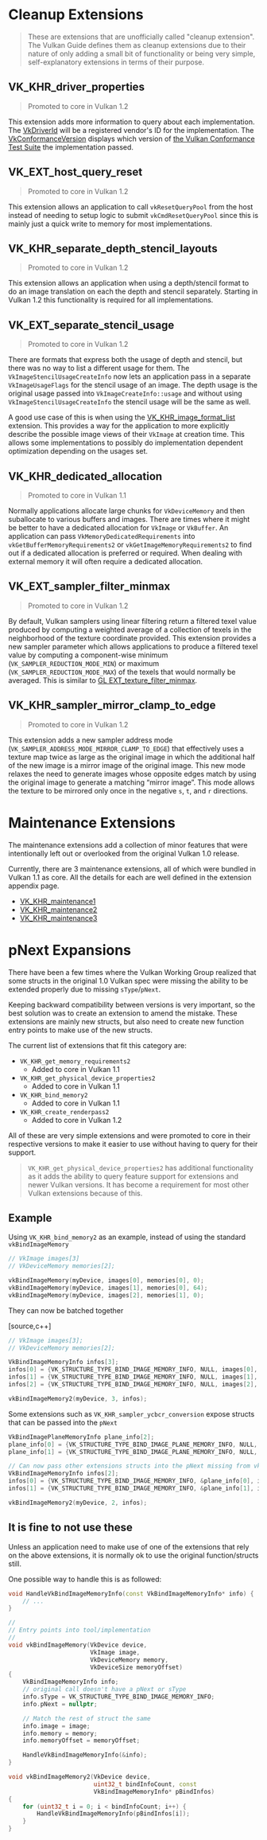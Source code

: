 # Cleanup Extensions

> These are extensions that are unofficially called "cleanup extension". The Vulkan Guide defines them as cleanup extensions due to their nature of only adding a small bit of functionality or being very simple, self-explanatory extensions in terms of their purpose.

## VK_KHR_driver_properties

> Promoted to core in Vulkan 1.2

This extension adds more information to query about each implementation. The [VkDriverId](https://www.khronos.org/registry/vulkan/specs/1.2-extensions/html/vkspec.html#VkDriverId) will be a registered vendor's ID for the implementation. The [VkConformanceVersion](https://www.khronos.org/registry/vulkan/specs/1.2-extensions/html/vkspec.html#VkConformanceVersion) displays which version of [the Vulkan Conformance Test Suite](../chapters/vulkan_cts.md) the implementation passed.

## VK_EXT_host_query_reset

> Promoted to core in Vulkan 1.2

This extension allows an application to call `vkResetQueryPool` from the host instead of needing to setup logic to submit `vkCmdResetQueryPool` since this is mainly just a quick write to memory for most implementations.

## VK_KHR_separate_depth_stencil_layouts

> Promoted to core in Vulkan 1.2

This extension allows an application when using a depth/stencil format to do an image translation on each the depth and stencil separately. Starting in Vulkan 1.2 this functionality is required for all implementations.

## VK_EXT_separate_stencil_usage

> Promoted to core in Vulkan 1.2

There are formats that express both the usage of depth and stencil, but there was no way to list a different usage for them. The `VkImageStencilUsageCreateInfo` now lets an application pass in a separate `VkImageUsageFlags` for the stencil usage of an image. The depth usage is the original usage passed into `VkImageCreateInfo::usage` and without using `VkImageStencilUsageCreateInfo` the stencil usage will be the same as well.

A good use case of this is when using the [VK_KHR_image_format_list](./VK_KHR_image_format_list.md) extension. This provides a way for the application to more explicitly describe the possible image views of their `VkImage` at creation time. This allows some implementations to possibly do implementation dependent optimization depending on the usages set.

## VK_KHR_dedicated_allocation

> Promoted to core in Vulkan 1.1

Normally applications allocate large chunks for `VkDeviceMemory` and then suballocate to various buffers and images. There are times where it might be better to have a dedicated allocation for `VkImage` or `VkBuffer`. An application can pass `VkMemoryDedicatedRequirements` into `vkGetBufferMemoryRequirements2` or `vkGetImageMemoryRequirements2` to find out if a dedicated allocation is preferred or required. When dealing with external memory it will often require a dedicated allocation.

## VK_EXT_sampler_filter_minmax

> Promoted to core in Vulkan 1.2

By default, Vulkan samplers using linear filtering return a filtered texel value produced by computing a weighted average of a collection of texels in the neighborhood of the texture coordinate provided. This extension provides a new sampler parameter which allows applications to produce a filtered texel value by computing a component-wise minimum (`VK_SAMPLER_REDUCTION_MODE_MIN`) or maximum (`VK_SAMPLER_REDUCTION_MODE_MAX`) of the texels that would normally be averaged. This is similar to [GL EXT_texture_filter_minmax](https://www.khronos.org/registry/OpenGL/extensions/EXT/EXT_texture_filter_minmax.txt).

## VK_KHR_sampler_mirror_clamp_to_edge

> Promoted to core in Vulkan 1.2

This extension adds a new sampler address mode (`VK_SAMPLER_ADDRESS_MODE_MIRROR_CLAMP_TO_EDGE`) that effectively uses a texture map twice as large as the original image in which the additional half of the new image is a mirror image of the original image. This new mode relaxes the need to generate images whose opposite edges match by using the original image to generate a matching “mirror image”. This mode allows the texture to be mirrored only once in the negative `s`, `t`, and `r` directions.

# Maintenance Extensions

The maintenance extensions add a collection of minor features that were intentionally left out or overlooked from the original Vulkan 1.0 release.

Currently, there are 3 maintenance extensions, all of which were bundled in Vulkan 1.1 as core. All the details for each are well defined in the extension appendix page.

- [VK_KHR_maintenance1](https://www.khronos.org/registry/vulkan/specs/1.2-extensions/html/vkspec.html#VK_KHR_maintenance1)
- [VK_KHR_maintenance2](https://www.khronos.org/registry/vulkan/specs/1.2-extensions/html/vkspec.html#VK_KHR_maintenance2)
- [VK_KHR_maintenance3](https://www.khronos.org/registry/vulkan/specs/1.2-extensions/html/vkspec.html#VK_KHR_maintenance3)

# pNext Expansions

There have been a few times where the Vulkan Working Group realized that some structs in the original 1.0 Vulkan spec were missing the ability to be extended properly due to missing `sType`/`pNext`.

Keeping backward compatibility between versions is very important, so the best solution was to create an extension to amend the mistake. These extensions are mainly new structs, but also need to create new function entry points to make use of the new structs.

The current list of extensions that fit this category are:

- `VK_KHR_get_memory_requirements2`
  - Added to core in Vulkan 1.1
- `VK_KHR_get_physical_device_properties2`
  - Added to core in Vulkan 1.1
- `VK_KHR_bind_memory2`
  - Added to core in Vulkan 1.1
- `VK_KHR_create_renderpass2`
  - Added to core in Vulkan 1.2

All of these are very simple extensions and were promoted to core in their respective versions to make it easier to use without having to query for their support.

> `VK_KHR_get_physical_device_properties2` has additional functionality as it adds the ability to query feature support for extensions and newer Vulkan versions. It has become a requirement for most other Vulkan extensions because of this.

## Example

Using `VK_KHR_bind_memory2` as an example, instead of using the standard `vkBindImageMemory`

```cpp
// VkImage images[3]
// VkDeviceMemory memories[2];

vkBindImageMemory(myDevice, images[0], memories[0], 0);
vkBindImageMemory(myDevice, images[1], memories[0], 64);
vkBindImageMemory(myDevice, images[2], memories[1], 0);
```

They can now be batched together

[source,c++]
```cpp
// VkImage images[3];
// VkDeviceMemory memories[2];

VkBindImageMemoryInfo infos[3];
infos[0] = {VK_STRUCTURE_TYPE_BIND_IMAGE_MEMORY_INFO, NULL, images[0], memories[0], 0};
infos[1] = {VK_STRUCTURE_TYPE_BIND_IMAGE_MEMORY_INFO, NULL, images[1], memories[0], 64};
infos[2] = {VK_STRUCTURE_TYPE_BIND_IMAGE_MEMORY_INFO, NULL, images[2], memories[1], 0};

vkBindImageMemory2(myDevice, 3, infos);
```

Some extensions such as `VK_KHR_sampler_ycbcr_conversion` expose structs that can be passed into the `pNext`

```cpp
VkBindImagePlaneMemoryInfo plane_info[2];
plane_info[0] = {VK_STRUCTURE_TYPE_BIND_IMAGE_PLANE_MEMORY_INFO, NULL, VK_IMAGE_ASPECT_PLANE_0_BIT};
plane_info[1] = {VK_STRUCTURE_TYPE_BIND_IMAGE_PLANE_MEMORY_INFO, NULL, VK_IMAGE_ASPECT_PLANE_1_BIT};

// Can now pass other extensions structs into the pNext missing from vkBindImagemMemory()
VkBindImageMemoryInfo infos[2];
infos[0] = {VK_STRUCTURE_TYPE_BIND_IMAGE_MEMORY_INFO, &plane_info[0], image, memories[0], 0};
infos[1] = {VK_STRUCTURE_TYPE_BIND_IMAGE_MEMORY_INFO, &plane_info[1], image, memories[1], 0};

vkBindImageMemory2(myDevice, 2, infos);
```

## It is fine to not use these

Unless an application need to make use of one of the extensions that rely on the above extensions, it is normally ok to use the original function/structs still.

One possible way to handle this is as followed:

```cpp
void HandleVkBindImageMemoryInfo(const VkBindImageMemoryInfo* info) {
    // ...
}

//
// Entry points into tool/implementation
//
void vkBindImageMemory(VkDevice device,
                       VkImage image,
                       VkDeviceMemory memory,
                       VkDeviceSize memoryOffset)
{
    VkBindImageMemoryInfo info;
    // original call doesn't have a pNext or sType
    info.sType = VK_STRUCTURE_TYPE_BIND_IMAGE_MEMORY_INFO;
    info.pNext = nullptr;

    // Match the rest of struct the same
    info.image = image;
    info.memory = memory;
    info.memoryOffset = memoryOffset;

    HandleVkBindImageMemoryInfo(&info);
}

void vkBindImageMemory2(VkDevice device,
                        uint32_t bindInfoCount, const
                        VkBindImageMemoryInfo* pBindInfos)
{
    for (uint32_t i = 0; i < bindInfoCount; i++) {
        HandleVkBindImageMemoryInfo(pBindInfos[i]);
    }
}
```
